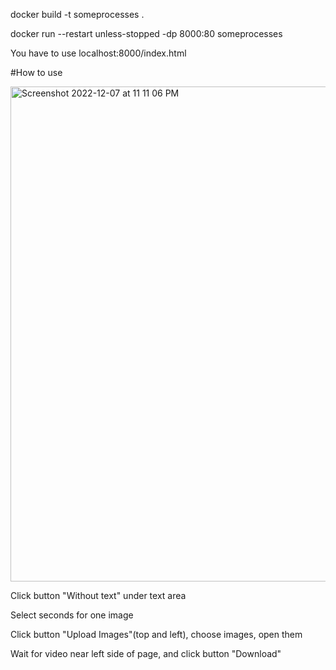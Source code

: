 docker build -t someprocesses .

docker run --restart unless-stopped  -dp 8000:80 someprocesses

You have to use localhost:8000/index.html

#How to use

<img width="792" alt="Screenshot 2022-12-07 at 11 11 06 PM" src="https://user-images.githubusercontent.com/230784/206231195-2e5993f4-e1a1-45b5-8855-e1f4a4634466.png">

Click button "Without text" under text area

Select seconds for one image

Click button "Upload Images"(top and left), choose images, open them

Wait for video near left side of page, and click button "Download"
